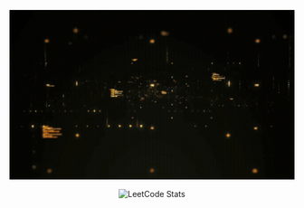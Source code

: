 

<p align="center" >

 <img src="https://github.com/rajveergoudxd/rajveergoudxd/blob/0ab2bf66660c19591c4e748ee2a705695538daa4/resources/Introduction.gif" alt="Hi, I'm Rajveer Goud, Software Engineer, Lifelong Learner" height="300px">

</p>


<div align="center">

 
 ![LeetCode Stats](https://leetcard.jacoblin.cool/rajveer-goud?theme=dark&font=Noto%20Sans%20Syriac&ext=heatmap)

 
</div>




<!--
**rajveergoudxd/rajveergoudxd** is a ✨ _special_ ✨ repository because its `README.md` (this file) appears on your GitHub profile.

Here are some ideas to get you started:

- 🔭 I’m currently working on ...
- 🌱 I’m currently learning ...
- 👯 I’m looking to collaborate on ...
- 🤔 I’m looking for help with ...
- 💬 Ask me about ...
- 📫 How to reach me: ...
- 😄 Pronouns: ...
- ⚡ Fun fact: ...
-->
